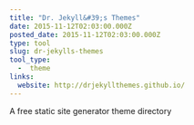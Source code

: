 ```yaml
---
title: "Dr. Jekyll&#39;s Themes"
date: 2015-11-12T02:03:00.000Z
posted_date: 2015-11-12T02:03:00.000Z
type: tool
slug: dr-jekylls-themes
tool_type: 
  -  theme
links:
  website: http://drjekyllthemes.github.io/
---
```

A free static site generator theme directory




